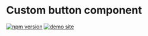 # Custom button component

[![npm version](https://img.shields.io/npm/v/@devsvr80/custom-button)](https://www.npmjs.com/package/@devsvr80/custom-button)
[![demo site](https://img.shields.io/badge/demo-site-green)](https://devsvr80.github.io/custom-button/)

